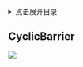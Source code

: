 <details>
<summary>点击展开目录</summary>
<!-- TOC -->

- [CyclicBarrier](#cyclicbarrier)

<!-- /TOC -->
</details>

## CyclicBarrier



[![](https://static.segmentfault.com/v-5b1df2a7/global/img/creativecommons-cc.svg)](https://creativecommons.org/licenses/by-nc-nd/4.0/)

